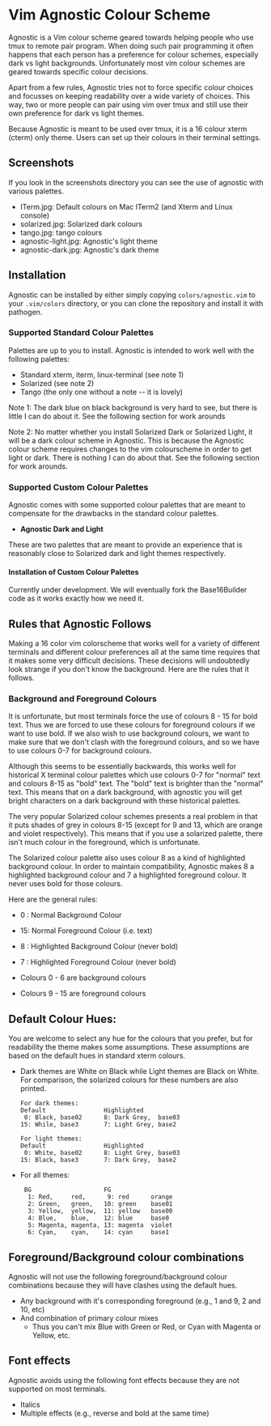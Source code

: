 # Vim Agnostic Colour Scheme

Agnostic is a Vim colour scheme geared towards helping people who
use tmux to remote pair program.  When doing such pair programming
it often happens that each person has a preference for colour
schemes, especially dark vs light backgrounds.  Unfortunately
most vim colour schemes are geared towards specific colour
decisions.

Apart from a few rules, Agnostic tries not to force specific
colour choices and focusses on keeping readability over
a wide variety of choices.  This way, two or more people
can pair using vim over tmux and still use their own
preference for dark vs light themes.

Because Agnostic is meant to be used over tmux, it is a
16 colour xterm (cterm) only theme.  Users can set up their
colours in their terminal settings.

## Screenshots 

If you look in the screenshots directory you can see the use of
agnostic with various palettes.

* ITerm.jpg: Default colours on Mac ITerm2 (and Xterm and Linux console)
* solarized.jpg: Solarized dark colours
* tango.jpg: tango colours
* agnostic-light.jpg: Agnostic's light theme
* agnostic-dark.jpg: Agnostic's dark theme

## Installation

Agnostic can be installed by either simply copying `colors/agnostic.vim`
to your `.vim/colors` directory, or you can clone the repository and
install it with pathogen.

### Supported Standard Colour Palettes

Palettes are up to you to install.  Agnostic is intended to work
well with the following palettes:

* Standard xterm, iterm, linux-terminal (see note 1)
* Solarized (see note 2)
* Tango (the only one without a note -- it is lovely)

Note 1: The dark blue on black background is very hard to see, but there
        is little I can do about it.  See the following section for
        work arounds

Note 2: No matter whether you install Solarized Dark or Solarized Light,
        it will be a dark colour scheme in Agnostic.  This is because
        the Agnostic colour scheme requires changes to the vim colourscheme
        in order to get light or dark.  There is nothing I can do about
        that.  See the following section for work arounds.

### Supported Custom Colour Palettes

Agnostic comes with some supported colour palettes that are meant to
compensate for the drawbacks in the standard colour palettes.

* **Agnostic Dark and Light**

These are two palettes that are meant to provide an experience that is
reasonably close to Solarized dark and light themes respectively.

#### Installation of Custom Colour Palettes

Currently under development.  We will eventually fork the Base16Builder
code as it works exactly how we need it.


## Rules that Agnostic Follows

Making a 16 color vim colorscheme that works well for
a variety of different terminals and different colour
preferences all at the same time requires that it makes
some very difficult decisions.  These decisions will
undoubtedly look strange if you don't know the background.
Here are the rules that it follows.

### Background and Foreground Colours
It is unfortunate, but most terminals force the use
of colours 8 - 15 for bold text.  Thus we are forced
to use these colours for foreground colours if we want
to use bold.  If we also wish to use background
colours, we want to make sure that we don't clash
with the foreground colours, and so we have to
use colours 0-7 for background colours.

Although this seems to be essentially backwards, this
works well for historical X terminal colour palettes
which use colours 0-7 for "normal" text and colours
8-15 as "bold" text.  The "bold" text is brighter than
the "normal" text.  This means that on a dark background,
with agnostic you will get bright characters on a
dark background with these historical palettes.

The very popular Solarized colour schemes presents a
real problem in that it puts shades of grey in
colours 8-15 (except for 9 and 13, which are orange
and violet respectively).  This means that if you use
a solarized palette, there isn't much colour in the
foreground, which is unfortunate.

The Solarized colour palette also uses colour 8 as a kind of
highlighted background colour.  In order to maintain
compatibility, Agnostic makes 8 a highlighted background
colour and 7 a highlighted foreground colour.  It never
uses bold for those colours.

Here are the general rules:

   * 0 :  Normal Background Colour
   * 15:  Normal Foreground Colour (i.e. text)

   * 8 :  Highlighted Background Colour (never bold)
   * 7 :  Highlighted Foreground Colour (never bold)
 
   * Colours 0 - 6  are background colours
   * Colours 9 - 15 are foreground colours


## Default Colour Hues:
You are welcome to select any hue for the colours that
you prefer, but for readability the theme makes
some assumptions.  These assumptions are based on the
default hues in standard xterm colours.

  * Dark themes are White on Black while Light themes are Black on White.
    For comparison, the solarized colours for these numbers are also
    printed.

    ```
    For dark themes:
    Default                Highlighted
     0: Black, base02      8: Dark Grey,  base03
    15: While, base3       7: Light Grey, base2

    For light themes:
    Default                Highlighted
     0: White, base02      8: Light Grey, base03
    15: Black, base3       7: Dark Grey,  base2
    ```

  * For all themes:
    ```
     BG                    FG
      1: Red,     red,      9: red      orange
      2: Green,   green,   10: green    base01
      3: Yellow,  yellow,  11: yellow   base00
      4: Blue,    blue,    12: blue     base0
      5: Magenta, magenta, 13: magenta  violet
      6: Cyan,    cyan,    14: cyan     base1
    ```

## Foreground/Background colour combinations
Agnostic will not use the following foreground/background
colour combinations because they will have clashes
using the default hues.

  * Any background with it's corresponding foreground
    (e.g., 1 and 9, 2 and 10, etc)
  * And combination of primary colour mixes
    - Thus you can't mix Blue with Green or Red,
      or Cyan with Magenta or Yellow, etc.

## Font effects
Agnostic avoids using the following font effects because
they are not supported on most terminals.

  * Italics
  * Multiple effects (e.g., reverse and bold at the same time)

